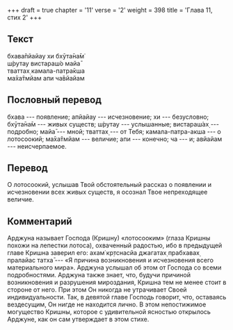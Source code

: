 +++
draft = true
chapter = '11'
verse = '2'
weight = 398
title = 'Глава 11, стих 2'
+++
## Текст

бхава̄пйайау хи бхӯта̄на̄м̇  
ш́рутау вистараш́о майа̄  
тваттах̣ камала-патра̄кша  
ма̄ха̄тмйам апи ча̄вйайам

## Пословный перевод

бхава --- появление; апйайау --- исчезновение; хи --- безусловно;
бхӯта̄на̄м --- живых существ; ш́рутау --- услышанные; вистараш́ах̣ ---
подробно; майа̄ --- мной; тваттах̣ --- от Тебя; камала-патра-акша --- о
лотосоокий; ма̄ха̄тмйам --- величие; апи --- конечно; ча --- и; авйайам
--- неисчерпаемое.

## Перевод

О лотосоокий, услышав Твой обстоятельный рассказ о появлении и
исчезновении всех живых существ, я осознал Твое непреходящее величие.

## Комментарий

Арджуна называет Господа (Кришну) «лотосооким» (глаза Кришны похожи на
лепестки лотоса), охваченный радостью, ибо в предыдущей главе Кришна
заверил его: ахам̇ кр̣тснасйа джагатах̣ прабхавах̣ пралайас татха̄ --- «Я
причина возникновения и исчезновения всего материального мира». Арджуна
услышал об этом от Господа со всеми подробностями. Арджуна также знает,
что, будучи причиной возникновения и разрушения мироздания, Кришна тем
не менее стоит в стороне от него. При этом Он никогда не утрачивает
Своей индивидуальности. Так, в девятой главе Господь говорит, что,
оставаясь вездесущим, Он нигде не находится лично. В этом непостижимое
могущество Кришны, которое с удивительной ясностью открылось Арджуне,
как он сам утверждает в этом стихе.
